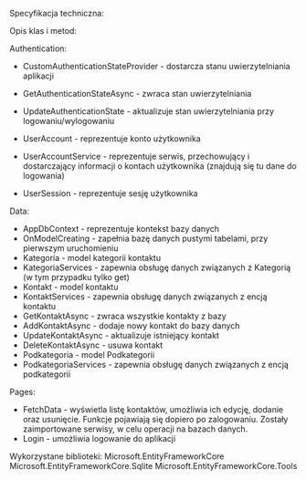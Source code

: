 Specyfikacja techniczna:

Opis klas i metod:

Authentication:
 - CustomAuthenticationStateProvider - dostarcza stanu uwierzytelniania aplikacji
  - GetAuthenticationStateAsync - zwraca stan uwierzytelniania
  - UpdateAuthenticationState - aktualizuje stan uwierzytelniania przy logowaniu/wylogowaniu
  
 - UserAccount - reprezentuje konto użytkownika
 
 - UserAccountService - reprezentuje serwis, przechowujący i dostarczający informacji o kontach użytkownika (znajdują się tu dane do logowania)
 
 - UserSession - reprezentuje sesję użytkownika
 
 Data:
  - AppDbContext - reprezentuje kontekst bazy danych
   - OnModelCreating - zapełnia bazę danych pustymi tabelami, przy pierwszym uruchomieniu
  - Kategoria - model kategorii kontaktu
  - KategoriaServices - zapewnia obsługę danych związanych z Kategorią (w tym przypadku tylko get)
  - Kontakt - model kontaktu
  - KontaktServices - zapewnia obsługę danych związanych z encją kontaktu
   - GetKontaktAsync - zwraca wszystkie kontakty z bazy
   - AddKontaktAsync - dodaje nowy kontakt do bazy danych
   - UpdateKontaktAsync - aktualizuje istniejący kontakt
   - DeleteKontaktAsync - usuwa kontakt
  - Podkategoria - model Podkategorii
  - PodkategoriaServices - zapewnia obsługę danych związanych z encją podkategorii
  
 Pages:
  - FetchData - wyświetla listę kontaktów, umożliwia ich edycję, dodanie oraz usunięcie. Funkcje pojawiają się dopiero po zalogowaniu. Zostały zaimportowane serwisy, 
  w celu operacji na bazach danych.
  - Login - umożliwia logowanie do aplikacji
  
  Wykorzystane biblioteki:
  Microsoft.EntityFrameworkCore
  Microsoft.EntityFrameworkCore.Sqlite
  Microsoft.EntityFrameworkCore.Tools
